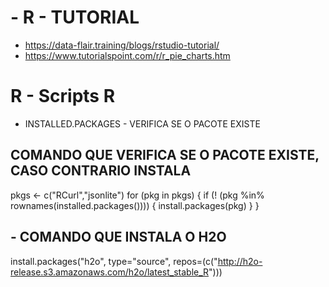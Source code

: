 # - R - TUTORIAL
 - https://data-flair.training/blogs/rstudio-tutorial/
 - https://www.tutorialspoint.com/r/r_pie_charts.htm
 
 

# R - Scripts R
- INSTALLED.PACKAGES - VERIFICA SE O PACOTE EXISTE


## COMANDO QUE VERIFICA SE O PACOTE EXISTE, CASO CONTRARIO INSTALA

pkgs <- c("RCurl","jsonlite")
for (pkg in pkgs) {
  if (! (pkg %in% rownames(installed.packages()))) { install.packages(pkg) }
}

## - COMANDO QUE INSTALA O H2O
install.packages("h2o", type="source", repos=(c("http://h2o-release.s3.amazonaws.com/h2o/latest_stable_R")))
